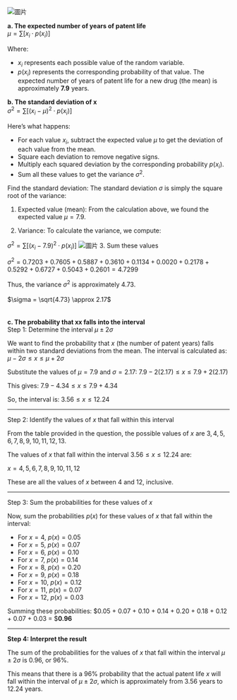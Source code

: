 ![圖片](https://github.com/user-attachments/assets/a50efcbe-c9c0-44b5-bc00-cb6a28caba7c)

**a. The expected number of years of patent life**\
$\mu = \sum \left[ x_i \cdot p(x_i) \right]$

Where:
- $x_i$ represents each possible value of the random variable.
- $p(x_i)$ represents the corresponding probability of that value.
The expected number of years of patent life for a new drug (the mean) is approximately **7.9** years.

**b. The standard deviation of x**\
$\sigma^2 = \sum \left[ (x_i - \mu)^2 \cdot p(x_i) \right]$

Here’s what happens:

- For each value $x_i$, subtract the expected value $\mu$ to get the deviation of each value from the mean.
- Square each deviation to remove negative signs.
- Multiply each squared deviation by the corresponding probability $p(x_i)$.
- Sum all these values to get the variance $\sigma^2$.

Find the standard deviation: The standard deviation $\sigma$ is simply the square root of the variance:

1. Expected value (mean): From the calculation above, we found the expected value $\mu = 7.9$.

2. Variance: To calculate the variance, we compute:

$\sigma^2 = \sum \left[ (x_i - 7.9)^2 \cdot p(x_i) \right]$
![圖片](https://github.com/user-attachments/assets/b2e85995-0cc9-496c-b792-0db03802df2f)
3. Sum these values

$\sigma^2 = 0.7203 + 0.7605 + 0.5887 + 0.3610 + 0.1134 + 0.0020 + 0.2178 + 0.5292 + 0.6727 + 0.5043 + 0.2601
          =4.7299$

Thus, the variance $\sigma^2$ is approximately 4.73.\
\
$\sigma = \sqrt{4.73} \approx 2.17$\
\
\
**c. The probability that xx falls into the interval**\
Step 1: Determine the interval $\mu \pm 2\sigma$

We want to find the probability that $x$ (the number of patent years) falls within two standard deviations from the mean. The interval is calculated as:
$\mu - 2\sigma \leq x \leq \mu + 2\sigma$

Substitute the values of $\mu = 7.9$ and $\sigma = 2.17$:
$7.9 - 2(2.17) \leq x \leq 7.9 + 2(2.17)$

This gives:
$7.9 - 4.34 \leq x \leq 7.9 + 4.34$

So, the interval is:
$3.56 \leq x \leq 12.24$

---

Step 2: Identify the values of $x$ that fall within this interval

From the table provided in the question, the possible values of $x$ are $3, 4, 5, 6, 7, 8, 9, 10, 11, 12, 13$.

The values of $x$ that fall within the interval $3.56 \leq x \leq 12.24$ are:

$x = 4, 5, 6, 7, 8, 9, 10, 11, 12$

These are all the values of $x$ between 4 and 12, inclusive.

---

Step 3: Sum the probabilities for these values of $x$

Now, sum the probabilities $p(x)$ for these values of $x$ that fall within the interval:

- For $x = 4$, $p(x) = 0.05$
- For $x = 5$, $p(x) = 0.07$
- For $x = 6$, $p(x) = 0.10$
- For $x = 7$, $p(x) = 0.14$
- For $x = 8$, $p(x) = 0.20$
- For $x = 9$, $p(x) = 0.18$
- For $x = 10$, $p(x) = 0.12$
- For $x = 11$, $p(x) = 0.07$
- For $x = 12$, $p(x) = 0.03$

Summing these probabilities:
$0.05 + 0.07 + 0.10 + 0.14 + 0.20 + 0.18 + 0.12 + 0.07 + 0.03 = $**0.96**

---

**Step 4: Interpret the result**

The sum of the probabilities for the values of $x$ that fall within the interval $\mu \pm 2\sigma$ is $0.96$, or 96\%.

This means that there is a 96\%  probability that the actual patent life $x$ will fall within the interval of $\mu \pm 2\sigma$, which is approximately from $3.56$ years to $12.24$ years.

